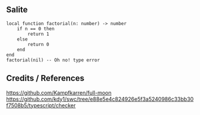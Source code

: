 ## Salite

```
local function factorial(n: number) -> number
	if n == 0 then
		return 1
	else
		return 0
	end
end
factorial(nil) -- Oh no! type error
```

## Credits / References

https://github.com/Kampfkarren/full-moon
https://github.com/kdy1/swc/tree/e88e5e4c824926e5f3a5240986c33bb30f7508b5/typescript/checker
